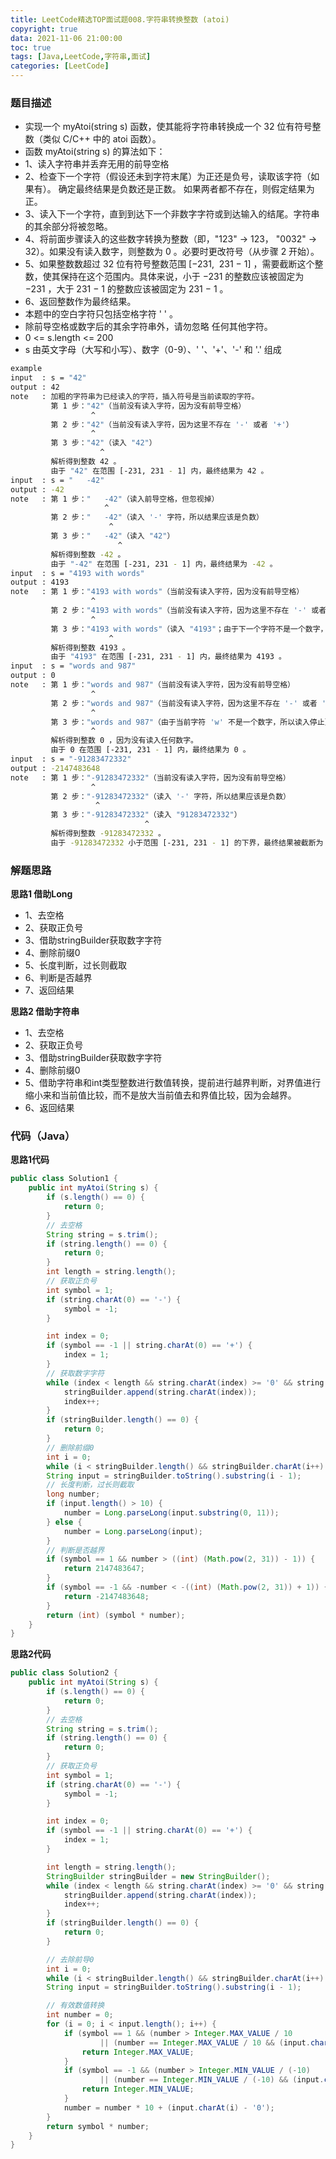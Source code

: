 ```yaml
---
title: LeetCode精选TOP面试题008.字符串转换整数 (atoi)
copyright: true
data: 2021-11-06 21:00:00
toc: true
tags: [Java,LeetCode,字符串,面试]
categories: [LeetCode]
---
```

### 题目描述

 * 实现一个 myAtoi(string s) 函数，使其能将字符串转换成一个 32 位有符号整数（类似 C/C++ 中的 atoi 函数）。
 * 函数 myAtoi(string s) 的算法如下：
 * 1、读入字符串并丢弃无用的前导空格
 * 2、检查下一个字符（假设还未到字符末尾）为正还是负号，读取该字符（如果有）。 确定最终结果是负数还是正数。 如果两者都不存在，则假定结果为正。
 * 3、读入下一个字符，直到到达下一个非数字字符或到达输入的结尾。字符串的其余部分将被忽略。
 * 4、将前面步骤读入的这些数字转换为整数（即，"123" -> 123， "0032" -> 32）。如果没有读入数字，则整数为 0 。必要时更改符号（从步骤 2 开始）。
 * 5、如果整数数超过 32 位有符号整数范围 [−231,  231 − 1] ，需要截断这个整数，使其保持在这个范围内。具体来说，小于 −231 的整数应该被固定为 −231 ，大于 231 − 1 的整数应该被固定为 231 − 1 。
 * 6、返回整数作为最终结果。
 * 本题中的空白字符只包括空格字符 ' ' 。
 * 除前导空格或数字后的其余字符串外，请勿忽略 任何其他字符。
 * 0 <= s.length <= 200
 * s 由英文字母（大写和小写）、数字（0-9）、' '、'+'、'-' 和 '.' 组成

```bash
example
input  : s = "42"
output : 42
note   : 加粗的字符串为已经读入的字符，插入符号是当前读取的字符。
         第 1 步："42"（当前没有读入字符，因为没有前导空格）
                  ^
         第 2 步："42"（当前没有读入字符，因为这里不存在 '-' 或者 '+'）
                  ^
         第 3 步："42"（读入 "42"）
                    ^
         解析得到整数 42 。
         由于 "42" 在范围 [-231, 231 - 1] 内，最终结果为 42 。
input  : s = "   -42"
output : -42
note   : 第 1 步："   -42"（读入前导空格，但忽视掉）
                     ^
         第 2 步："   -42"（读入 '-' 字符，所以结果应该是负数）
                      ^
         第 3 步："   -42"（读入 "42"）
                        ^
         解析得到整数 -42 。
         由于 "-42" 在范围 [-231, 231 - 1] 内，最终结果为 -42 。
input  : s = "4193 with words"
output : 4193
note   : 第 1 步："4193 with words"（当前没有读入字符，因为没有前导空格）
                  ^
         第 2 步："4193 with words"（当前没有读入字符，因为这里不存在 '-' 或者 '+'）
                  ^
         第 3 步："4193 with words"（读入 "4193"；由于下一个字符不是一个数字，所以读入停止）
                      ^
         解析得到整数 4193 。
         由于 "4193" 在范围 [-231, 231 - 1] 内，最终结果为 4193 。
input  : s = "words and 987"
output : 0
note   : 第 1 步："words and 987"（当前没有读入字符，因为没有前导空格）
                  ^
         第 2 步："words and 987"（当前没有读入字符，因为这里不存在 '-' 或者 '+'）
                  ^
         第 3 步："words and 987"（由于当前字符 'w' 不是一个数字，所以读入停止）
                  ^
         解析得到整数 0 ，因为没有读入任何数字。
         由于 0 在范围 [-231, 231 - 1] 内，最终结果为 0 。
input  : s = "-91283472332"
output : -2147483648
note   : 第 1 步："-91283472332"（当前没有读入字符，因为没有前导空格）
                  ^
         第 2 步："-91283472332"（读入 '-' 字符，所以结果应该是负数）
                   ^
         第 3 步："-91283472332"（读入 "91283472332"）
                              ^
         解析得到整数 -91283472332 。
         由于 -91283472332 小于范围 [-231, 231 - 1] 的下界，最终结果被截断为 -231 = -2147483648 。
```
<!--more-->
### 解题思路
**思路1 借助Long**

+ 1、去空格
+ 2、获取正负号
+ 3、借助stringBuilder获取数字字符
+ 4、删除前缀0
+ 5、长度判断，过长则截取
+ 6、判断是否越界
+ 7、返回结果

**思路2 借助字符串**
+ 1、去空格
+ 2、获取正负号
+ 3、借助stringBuilder获取数字字符
+ 4、删除前缀0
+ 5、借助字符串和int类型整数进行数值转换，提前进行越界判断，对界值进行缩小来和当前值比较，而不是放大当前值去和界值比较，因为会越界。
+ 6、返回结果

### 代码（Java）
**思路1代码**
```java
public class Solution1 {
    public int myAtoi(String s) {
        if (s.length() == 0) {
            return 0;
        }
        // 去空格
        String string = s.trim();
        if (string.length() == 0) {
            return 0;
        }
        int length = string.length();
        // 获取正负号
        int symbol = 1;
        if (string.charAt(0) == '-') {
            symbol = -1;
        }

        int index = 0;
        if (symbol == -1 || string.charAt(0) == '+') {
            index = 1;
        }
        // 获取数字字符
        while (index < length && string.charAt(index) >= '0' && string.charAt(index) <= '9') {
            stringBuilder.append(string.charAt(index));
            index++;
        }
        if (stringBuilder.length() == 0) {
            return 0;
        }
        // 删除前缀0
        int i = 0;
        while (i < stringBuilder.length() && stringBuilder.charAt(i++) == '0') ;
        String input = stringBuilder.toString().substring(i - 1);
        // 长度判断，过长则截取
        long number;
        if (input.length() > 10) {
            number = Long.parseLong(input.substring(0, 11));
        } else {
            number = Long.parseLong(input);
        }
        // 判断是否越界
        if (symbol == 1 && number > ((int) (Math.pow(2, 31)) - 1)) {
            return 2147483647;
        }
        if (symbol == -1 && -number < -((int) (Math.pow(2, 31)) + 1)) {
            return -2147483648;
        }
        return (int) (symbol * number);
    }
}
```
**思路2代码**
```java
public class Solution2 {
    public int myAtoi(String s) {
        if (s.length() == 0) {
            return 0;
        }
        // 去空格
        String string = s.trim();
        if (string.length() == 0) {
            return 0;
        }
        // 获取正负号
        int symbol = 1;
        if (string.charAt(0) == '-') {
            symbol = -1;
        }

        int index = 0;
        if (symbol == -1 || string.charAt(0) == '+') {
            index = 1;
        }

        int length = string.length();
        StringBuilder stringBuilder = new StringBuilder();
        while (index < length && string.charAt(index) >= '0' && string.charAt(index) <= '9') {
            stringBuilder.append(string.charAt(index));
            index++;
        }
        if (stringBuilder.length() == 0) {
            return 0;
        }

        // 去除前导0
        int i = 0;
        while (i < stringBuilder.length() && stringBuilder.charAt(i++) == '0') ;
        String input = stringBuilder.toString().substring(i - 1);

        // 有效数值转换
        int number = 0;
        for (i = 0; i < input.length(); i++) {
            if (symbol == 1 && (number > Integer.MAX_VALUE / 10
                    || (number == Integer.MAX_VALUE / 10 && (input.charAt(i) - '0') > Integer.MAX_VALUE % 10))) {
                return Integer.MAX_VALUE;
            }
            if (symbol == -1 && (number > Integer.MIN_VALUE / (-10)
                    || (number == Integer.MIN_VALUE / (-10) && (input.charAt(i) - '0') > -(Integer.MIN_VALUE % 10)))) {
                return Integer.MIN_VALUE;
            }
            number = number * 10 + (input.charAt(i) - '0');
        }
        return symbol * number;
    }
}
```